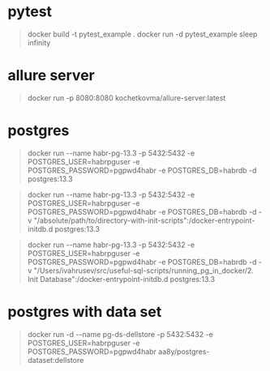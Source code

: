 # pytest
> docker build -t pytest_example .
docker run -d pytest_example sleep infinity

# allure server 
> docker run -p 8080:8080 kochetkovma/allure-server:latest

# postgres  
> docker run --name habr-pg-13.3 -p 5432:5432 -e POSTGRES_USER=habrpguser -e POSTGRES_PASSWORD=pgpwd4habr -e POSTGRES_DB=habrdb -d postgres:13.3

> docker run --name habr-pg-13.3 -p 5432:5432 -e POSTGRES_USER=habrpguser -e POSTGRES_PASSWORD=pgpwd4habr -e POSTGRES_DB=habrdb -d -v "/absolute/path/to/directory-with-init-scripts":/docker-entrypoint-initdb.d postgres:13.3

> docker run --name habr-pg-13.3 -p 5432:5432 -e POSTGRES_USER=habrpguser -e POSTGRES_PASSWORD=pgpwd4habr -e POSTGRES_DB=habrdb -d -v "/Users/ivahrusev/src/useful-sql-scripts/running_pg_in_docker/2. Init Database":/docker-entrypoint-initdb.d postgres:13.3

# postgres with data set 
> docker run -d --name pg-ds-dellstore -p 5432:5432 -e POSTGRES_USER=habrpguser -e POSTGRES_PASSWORD=pgpwd4habr aa8y/postgres-dataset:dellstore
